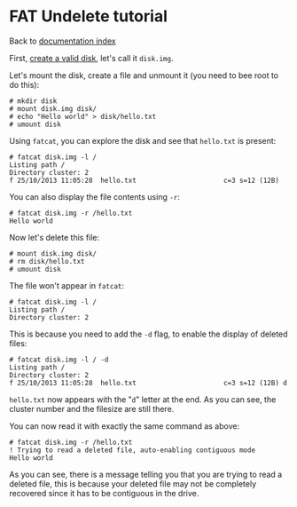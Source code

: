 # FAT Undelete tutorial

Back to [documentation index](index.md)

First, [create a valid disk](disk.md), let's call it `disk.img`.

Let's mount the disk, create a file and unmount it (you need to
bee root to do this):

```
# mkdir disk
# mount disk.img disk/
# echo "Hello world" > disk/hello.txt
# umount disk
```

Using `fatcat`, you can explore the disk and see that `hello.txt` is
present:

```
# fatcat disk.img -l /
Listing path /
Directory cluster: 2
f 25/10/2013 11:05:28  hello.txt                      c=3 s=12 (12B)
```

You can also display the file contents using `-r`:

```
# fatcat disk.img -r /hello.txt
Hello world
```

Now let's delete this file:

```
# mount disk.img disk/
# rm disk/hello.txt
# umount disk
```

The file won't appear in `fatcat`:

```
# fatcat disk.img -l /
Listing path /
Directory cluster: 2
```

This is because you need to add the `-d` flag, to enable the display of
deleted files:

```
# fatcat disk.img -l / -d
Listing path /
Directory cluster: 2
f 25/10/2013 11:05:28  hello.txt                      c=3 s=12 (12B) d
```

`hello.txt` now appears with the "`d`" letter at the end. As you can see, the
cluster number and the filesize are still there.

You can now read it with exactly the same command as above:

```
# fatcat disk.img -r /hello.txt
! Trying to read a deleted file, auto-enabling contiguous mode
Hello world
```

As you can see, there is a message telling you that you are trying to read a deleted
file, this is because your deleted file may not be completely recovered since it has
to be contiguous in the drive.

